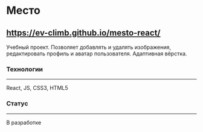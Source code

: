 # Место
https://ev-climb.github.io/mesto-react/
---
Учебный проект. 
Позволяет добавлять и удалять изображения, редактировать профиль и аватар пользователя.
Адаптивная вёрстка.


### Технологии
---
React, JS, CSS3, HTML5


### Статус
---
В разработке
